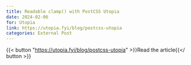 ```yaml
---
title: Readable clamp() with PostCSS Utopia
date: 2024-02-06
for: Utopia
link: https://utopia.fyi/blog/postcss-utopia
categories: External Post
---
```


{{< button "https://utopia.fyi/blog/postcss-utopia" >}}Read the article{{</ button >}}